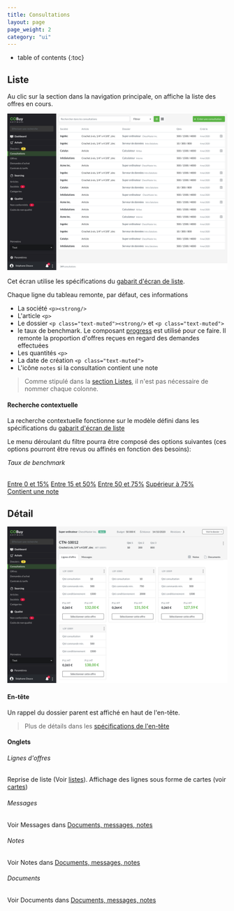 ```yaml
---
title: Consultations
layout: page
page_weight: 2
category: "ui"
---
```

* table of contents
{:toc}

## Liste ##

Au clic sur la section dans la navigation principale, on affiche la liste des offres en cours.

![ecran](assets/images/7.1-consultations.png)

Cet écran utilise les spécifications du [gabarit d'écran de liste](gabarits.listes.html).

Chaque ligne du tableau remonte, par défaut, ces informations
- La société `<p><strong/>`
- L'article `<p>`
- Le dossier `<p class="text-muted"><strong/>` et `<p class="text-muted">`
- le taux de benchmark. Le composant [progress](https://getbootstrap.com/docs/4.5/components/progress/) est utilisé pour ce faire. Il remonte la proportion d'offres reçues en regard des demandes effectuées
- Les quantités `<p>`
- La date de création `<p class="text-muted">`
- L'icône `notes` si la consultation contient une note

> Comme stipulé dans la [section Listes](gabarits.listes.html), il n'est pas nécessaire de nommer chaque colonne.

#### Recherche contextuelle ####
La recherche contextuelle fonctionne sur le modèle défini dans les spécifications du [gabarit d'écran de liste](gabarits.listes.html#zone-de-recherchefiltrage-et-actions-principales)

Le menu déroulant du filtre pourra être composé des options suivantes (ces options pourront être revus ou affinés en fonction des besoins):

<div class="dropdown-menu" style="position: static;display: block; float: none; margin-bottom: 1rem;">
  <h6 class="dropdown-header" style="margin-top:0;">Taux de benchmark</h6>
  <a class="dropdown-item" href="#">Entre 0 et 15%</a>
  <a class="dropdown-item" href="#">Entre 15 et 50%</a>
  <a class="dropdown-item" href="#">Entre 50 et 75%</a>
    <a class="dropdown-item" href="#">Supérieur à 75%</a>
  <div class="dropdown-divider"></div>
  <a class="dropdown-item" href="#">Contient une note</a>
</div>


## Détail ##

![ecran](assets/images/7.2-consultation.png)

#### En-tête ####

Un rappel du dossier parent est affiché en haut de l'en-tête.

> Plus de détails dans les [spécifications de l'en-tête](gabarits.details#informations-dun-élément-parent)

#### Onglets ####

###### Lignes d'offres ######

Reprise de liste (Voir [listes](gabarits.listes.html)). Affichage des lignes sous forme de cartes (voir [cartes](comp.cartes-offres.html))

###### Messages ######

Voir Messages dans [Documents, messages, notes](comp.docs-messages-notes.html)

###### Notes ######

Voir Notes dans [Documents, messages, notes](comp.docs-messages-notes.html)

###### Documents ######

Voir Documents dans [Documents, messages, notes](comp.docs-messages-notes.html)
